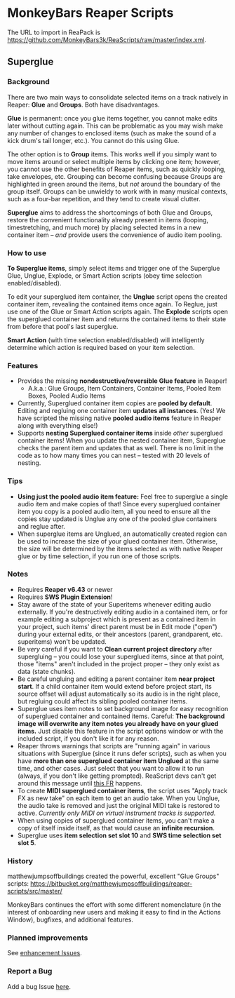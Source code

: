 # MonkeyBars Reaper Scripts

The URL to import in ReaPack is https://github.com/MonkeyBars3k/ReaScripts/raw/master/index.xml.


## Superglue

### Background

There are two main ways to consolidate selected items on a track natively in Reaper: **Glue** and **Groups**. Both have disadvantages. 

**Glue** is permanent: once you glue items together, you cannot make edits later without cutting again. This can be problematic as you may wish make any number of changes to enclosed items (such as make the sound of a kick drum's tail longer, etc.). You cannot do this using Glue.

The other option is to **Group** items. This works well if you simply want to  move items around or select multiple items by clicking one item; however, you cannot use the other benefits of Reaper items, such as quickly looping, take envelopes, etc. Grouping can become confusing because Groups are highlighted in green around the items, but *not* around the boundary of the group itself. Groups can be unwieldy to work with in many musical contexts, such as a four-bar repetition, and they tend to create visual clutter.

**Superglue** aims to address the shortcomings of both Glue and Groups, restore the convenient functionality already present in items (looping, timestretching, and much more) by placing selected items in a new container item – _and_ provide users the convenience of audio item pooling.

### How to use

**To Superglue items**, simply select items and trigger one of the Superglue Glue, Unglue, Explode, or Smart Action scripts (obey time selection enabled/disabled).

To edit your superglued item container, the **Unglue** script opens the created container item, revealing the contained items once again. To Reglue, just use one of the Glue or Smart Action scripts again. The **Explode** scripts open the superglued container item and returns the contained items to their state from before that pool's last superglue.

**Smart Action** (with time selection enabled/disabled) will intelligently determine which action is required based on your item selection.

### Features
- Provides the missing **nondestructive/reversible Glue feature** in Reaper!
  - A.k.a.: Glue Groups, Item Containers, Container Items, Pooled Item Boxes, Pooled Audio Items
- Currently, Superglued container item copies are **pooled by default**. Editing and regluing one container item **updates all instances**. (Yes! We have scripted the missing native **pooled audio items** feature in Reaper along with everything else!)
- Supports **nesting Superglued container items** inside _other_ superglued container items! When you update the nested container item, Superglue checks the parent item and updates that as well. There is no limit in the code as to how many times you can nest – tested with 20 levels of nesting.

### Tips
- **Using just the pooled audio item feature:** Feel free to superglue a single audio item and make copies of that! Since every superglued container item you copy is a pooled audio item, all you need to ensure all the copies stay updated is Unglue any one of the pooled glue containers and reglue after.
- When superglue items are Unglued, an automatically created region can be used to increase the size of your glued container item. Otherwise, the size will be determined by the items selected as with native Reaper glue or by time selection, if you run one of those scripts.

### Notes
- Requires **Reaper v6.43** or newer
- Requires **SWS Plugin Extension**!
- Stay aware of the state of your Superitems whenever editing audio externally. If you're destructively editing audio in a contained item, or for example editing a subproject which is present as a contained item in your project, such items' direct parent must be in Edit mode ("open") during your external edits, or their ancestors (parent, grandparent, etc. superitems) won't be updated.
- Be _very_ careful if you want to **Clean current project directory** after supergluing – you could lose your superglued items, since at that point, those "items" aren't included in the project proper – they only exist as data (state chunks).
- Be careful ungluing and editing a parent container item **near project start**. If a child container item would extend before project start, its source offset will adjust automatically so its audio is in the right place, but regluing could affect its sibling pooled container items.
- Superglue uses item notes to set background image for easy recognition of superglued container and contained items. Careful: **The background image will overwrite any item notes you already have on your glued items.** Just disable this feature in the script options window or with the included script, if you don't like it for any reason.
- Reaper throws warnings that scripts are "running again" in various situations with Superglue (since it runs defer scripts), such as when you have **more than one superglued container item Unglued** at the same time, and other cases. Just select that you want to allow it to run (always, if you don't like getting prompted). ReaScript devs can't get around this message until [this FR](https://forum.cockos.com/showthread.php?t=202416) happens. 
- To create **MIDI superglued container items**, the script uses "Apply track FX as new take" on each item to get an audio take. When you Unglue, the audio take is removed and just the original MIDI take is restored to active. _Currently only MIDI on virtual instrument tracks is supported._
- When using copies of superglued container items, you can't make a copy of itself inside itself, as that would cause an **infinite recursion**.
- Superglue uses **item selection set slot 10** and **SWS time selection set slot 5**.
 
### History

matthewjumpsoffbuildings created the powerful, excellent "Glue Groups" scripts: https://bitbucket.org/matthewjumpsoffbuildings/reaper-scripts/src/master/

MonkeyBars continues the effort with some different nomenclature (in the interest of onboarding new users and making it easy to find in the Actions Window), bugfixes, and additional features.


### Planned improvements
See [enhancement Issues](https://github.com/MonkeyBars3k/ReaScripts/issues?q=is%3Aissue+is%3Aopen+label%3Aenhancement).

### Report a Bug
Add a bug Issue [here](https://github.com/MonkeyBars3k/ReaScripts/issues/new).
